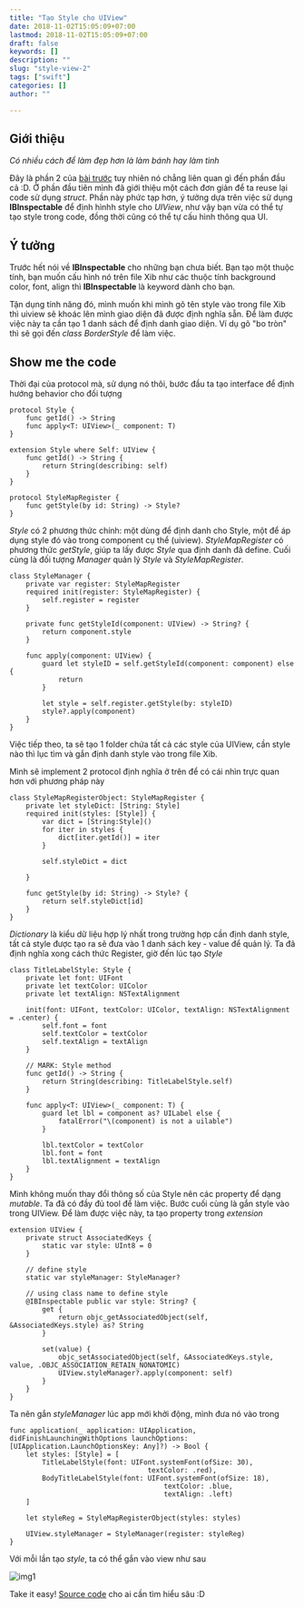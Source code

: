 ```yaml
---
title: "Tạo Style cho UIView"
date: 2018-11-02T15:05:09+07:00
lastmod: 2018-11-02T15:05:09+07:00
draft: false
keywords: []
description: ""
slug: "style-view-2"
tags: ["swift"]
categories: []
author: ""

---
```


## Giới thiệu

*Có nhiều cách để làm đẹp hơn là làm bánh hay làm tình*

Đây là phần 2 của [bài trước](https://gg4acrossover.github.io/hugosite/post/style-view/) tuy nhiên nó chẳng liên quan gì đến phần đầu cả :D. Ở phần đầu tiên mình đã giới thiệu một cách đơn giản để ta reuse lại code sử dụng *struct*. Phần này phức tạp hơn, ý tưởng dựa trên việc sử dụng **IBInspectable** để định hìnhh style cho *UIView*, như vậy bạn vừa có thể tự tạo style trong code, đồng thời cũng có thể tự cấu hình thông qua UI.

## Ý tưởng

Trước hết nói về **IBInspectable** cho những bạn chưa biết. Bạn tạo một thuộc tính, bạn muốn cấu hình nó trên file Xib như các thuộc tính background color, font, align thì **IBInspectable** là keyword dành cho bạn.

Tận dụng tính năng đó, mình muốn khi mình gõ tên style vào trong file Xib thì uiview sẽ khoác lên mình giao diện đã được định nghĩa sẵn. Để làm được việc này ta cần tạo 1 danh sách để định danh giao diện. Ví dụ gõ "bo tròn" thì sẽ gọi đến *class BorderStyle* để làm việc.

## Show me the code

Thời đại của protocol mà, sử dụng nó thôi, bước đầu ta tạo interface để định hướng behavior cho đối tượng

```
protocol Style {
    func getId() -> String
    func apply<T: UIView>(_ component: T)
}

extension Style where Self: UIView {
    func getId() -> String {
        return String(describing: self)
    }
}

protocol StyleMapRegister {
	func getStyle(by id: String) -> Style?
}

```

*Style* có 2 phương thức chính: một dùng để định danh cho Style, một để áp dụng style đó vào trong component cụ thể (uiview).
*StyleMapRegister* có phương thức *getStyle*, giúp ta lấy được *Style* qua định danh đã define.
Cuối cùng là đối tượng *Manager* quản lý *Style* và *StyleMapRegister*.

```
class StyleManager {
    private var register: StyleMapRegister
    required init(register: StyleMapRegister) {
        self.register = register
    }
    
    private func getStyleId(component: UIView) -> String? {
        return component.style
    }
    
    func apply(component: UIView) {
        guard let styleID = self.getStyleId(component: component) else {
            return
        }
        
        let style = self.register.getStyle(by: styleID)
        style?.apply(component)
    }
}

```

Việc tiếp theo, ta sẽ tạo 1 folder chứa tất cả các style của UIView, cần style nào thì lục tìm và gắn định danh style vào trong file Xib.

Mình sẽ implement 2 protocol định nghĩa ở trên để có cái nhìn trực quan hơn với phương pháp này

```
class StyleMapRegisterObject: StyleMapRegister {
    private let styleDict: [String: Style]
    required init(styles: [Style]) {
        var dict = [String:Style]()
        for iter in styles {
            dict[iter.getId()] = iter
        }
        
        self.styleDict = dict
        
    }
    
    func getStyle(by id: String) -> Style? {
        return self.styleDict[id]
    }
}

```

*Dictionary* là kiểu dữ liệu hợp lý nhất trong trường hợp cần định danh style, tất cả style được tạo ra sẽ đưa vào 1 danh sách key - value để quản lý. Ta đã định nghĩa xong cách thức Register, giờ đến lúc tạo *Style*

```
class TitleLabelStyle: Style {
    private let font: UIFont
    private let textColor: UIColor
    private let textAlign: NSTextAlignment
    
    init(font: UIFont, textColor: UIColor, textAlign: NSTextAlignment = .center) {
        self.font = font
        self.textColor = textColor
        self.textAlign = textAlign
    }
    
    // MARK: Style method
    func getId() -> String {
        return String(describing: TitleLabelStyle.self)
    }
    
    func apply<T: UIView>(_ component: T) {
        guard let lbl = component as? UILabel else {
            fatalError("\(component) is not a uilable")
        }
        
        lbl.textColor = textColor
        lbl.font = font
        lbl.textAlignment = textAlign
    }
}

``` 

Mình không muốn thay đổi thông số của Style nên các property để dạng *mutable*.
Ta đã có đầy đủ tool để làm việc. Bước cuối cùng là gắn style vào trong UIView.
Để làm được việc này, ta tạo property trong *extension*

```
extension UIView {
    private struct AssociatedKeys {
        static var style: UInt8 = 0
    }
    
    // define style
    static var styleManager: StyleManager?
    
    // using class name to define style
    @IBInspectable public var style: String? {
        get {
            return objc_getAssociatedObject(self, &AssociatedKeys.style) as? String
        }
        
        set(value) {
            objc_setAssociatedObject(self, &AssociatedKeys.style, value, .OBJC_ASSOCIATION_RETAIN_NONATOMIC)
            UIView.styleManager?.apply(component: self)
        }
    }
}

```

Ta nên gắn *styleManager* lúc app mới khởi động, mình đưa nó vào trong 

```
func application(_ application: UIApplication, didFinishLaunchingWithOptions launchOptions: [UIApplication.LaunchOptionsKey: Any]?) -> Bool {
    let styles: [Style] = [
        TitleLabelStyle(font: UIFont.systemFont(ofSize: 30),
                                  textColor: .red),
        BodyTitleLabelStyle(font: UIFont.systemFont(ofSize: 18),
                                      textColor: .blue,
                                      textAlign: .left)
    ]
    
    let styleReg = StyleMapRegisterObject(styles: styles)
    
    UIView.styleManager = StyleManager(register: styleReg)
}
```

Với mỗi lần tạo *style*, ta có thể gắn vào view như sau

![img1](/hugosite/images/note/style-ui/style.png)

Take it easy! [Source code](https://github.com/gg4acrossover/MEStyleView) cho ai cần tìm hiểu sâu :D












